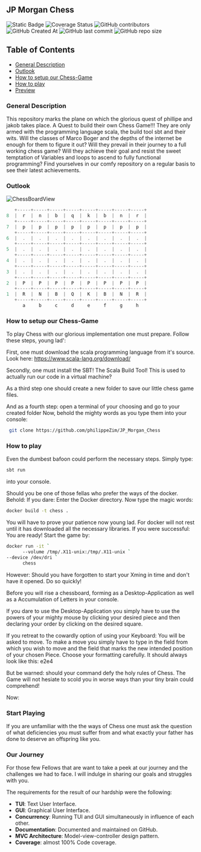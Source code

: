 ## JP Morgan Chess
![Static Badge](https://img.shields.io/badge/Scala-sbt-red?style=for-the-badge&logo=Scala&logoColor=%23dc322f&color=%23dc322f)
![Coverage Status](https://coveralls.io/repos/github/philippeZim/JP_Morgan_Chess/badge.svg?branch=feature/CI)
![GitHub contributors](https://img.shields.io/github/contributors/philippeZim/JP_Morgan_Chess)
![GitHub Created At](https://img.shields.io/github/created-at/philippeZim/JP_Morgan_Chess)
![GitHub last commit](https://img.shields.io/github/last-commit/philippeZim/JP_Morgan_Chess)
![GitHub repo size](https://img.shields.io/github/repo-size/philippeZim/JP_Morgan_Chess)

## Table of Contents

- [General Description](#general-Description)
- [Outlook](#Outlook)
- [How to setup our Chess-Game](#How-to-setup-our-Chess-Game)
- [How to play](#How-to-play)
- [Preview](#preview)

### General Description
This repository marks the plane on which the glorious quest of phillipe and jakob takes place.
A Quest to build their own Chess Game!!!
They are only armed with the programming language scala, the build tool sbt and their wits.
Will the classes of Marco Boger and the depths of the internet be enough for them to figure it out?
Will they prevail in their journey to a full working chess game?
Will they achieve their goal and resist the sweet temptation of Variables and loops to ascend to fully functional programming?
Find yourselves in our comfy repository on a regular basis to see their latest achievements.

### Outlook
![ChessBoardView](https://github.com/philippeZim/JP_Morgan_Chess/blob/developer/src/main/resources/githubImages/ChessBoardImage.png)

```scala
   +-----+-----+-----+-----+-----+-----+-----+-----+
8  |  r  |  n  |  b  |  q  |  k  |  b  |  n  |  r  |
   +-----+-----+-----+-----+-----+-----+-----+-----+
7  |  p  |  p  |  p  |  p  |  p  |  p  |  p  |  p  |
   +-----+-----+-----+-----+-----+-----+-----+-----+
6  |  .  |  .  |  .  |  .  |  .  |  .  |  .  |  .  |
   +-----+-----+-----+-----+-----+-----+-----+-----+
5  |  .  |  .  |  .  |  .  |  .  |  .  |  .  |  .  |
   +-----+-----+-----+-----+-----+-----+-----+-----+
4  |  .  |  .  |  .  |  .  |  .  |  .  |  .  |  .  |
   +-----+-----+-----+-----+-----+-----+-----+-----+
3  |  .  |  .  |  .  |  .  |  .  |  .  |  .  |  .  |
   +-----+-----+-----+-----+-----+-----+-----+-----+
2  |  P  |  P  |  P  |  P  |  P  |  P  |  P  |  P  |
   +-----+-----+-----+-----+-----+-----+-----+-----+
1  |  R  |  N  |  B  |  Q  |  K  |  B  |  N  |  R  |
   +-----+-----+-----+-----+-----+-----+-----+-----+
      a     b     c     d     e     f     g     h
```
### How to setup our Chess-Game

To play Chess with our glorious implementation one must prepare.
Follow these steps, young lad':

First, one must download the scala programming language from it's source.
Look here:
https://www.scala-lang.org/download/

Secondly, one must install the SBT! The Scala Build Tool!
This is used to actually run our code in a virtual machine?

As a third step one should create a new folder to save our little chess game files.

And as a fourth step: 
open a terminal of your choosing and go to your created folder
Now, behold the mighty words as you type them into your console: 
```bash
 git clone https://github.com/philippeZim/JP_Morgan_Chess
  ```

### How to play

Even the dumbest bafoon could perform the necessary steps.
Simply type:
```bash
sbt run
```
into your console.

Should you be one of those fellas who prefer the ways of the docker. Behold:
If you dare: Enter the Docker directory.
Now type the magic words:
```bash
docker build -t chess .
```
You will have to prove your patience now young lad. For docker will not rest until it has downloaded all the necessary libraries.
If you were successful: You are ready!
Start the game by:
```bash
docker run -it `
      --volume /tmp/.X11-unix:/tmp/.X11-unix `
--device /dev/dri `
      chess
```
However: Should you have forgotten to start your Xming in time and don't have it opened. Do so quickly!


Before you will rise a chessboard, forming as a Desktop-Application as well as a Accumulation of Letters in your console.

If you dare to use the Desktop-Application you simply have to use the powers of your mighty mouse by clicking
your desired piece and then declaring your order by clicking on the desired square.

If you retreat to the cowardly option of using your Keyboard:
You will be asked to move. To make a move you simply have to type in the field from
which you wish to move and the field that marks the new intended position of your chosen Piece.
Choose your formatting carefully. It should always look like this: e2e4 

But be warned: should your command defy the holy rules of Chess. The Game will not hesiate
to scold you in worse ways than your tiny brain could comprehend!

Now:

### Start Playing

If you are unfamiliar with the the ways of Chess one must ask the question of what deficiencies you must suffer from
and what exactly your father has done to deserve an offspring like you.

### Our Journey

For those few Fellows that are want to take a peek at our journey and the challenges we had to face.
I will indulge in sharing our goals and struggles with you.

The requirements for the result of our hardship were the following:
- **TUI**: Text User Interface.
- **GUI**: Graphical User Interface.
- **Concurrency**: Running TUI and GUI simultaneously in influence of each other.
- **Documentation**: Documented and maintained on GitHub.
- **MVC Architecture**: Model-view-controller design pattern.
- **Coverage**: almost 100% Code coverage.
